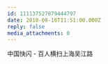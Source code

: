 ```yaml
---
id: 111137527879444797
date: 2010-08-16T11:51:00.000Z
reply: false
media_attachments: 0
---
```


中国快闪 - 百人横扫上海吴江路 ​​​​

